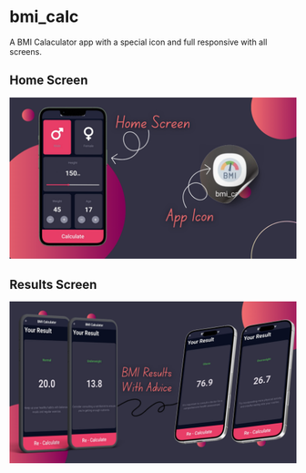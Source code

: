 # bmi_calc

A BMI Calaculator app with a special icon and full responsive with all screens.

## Home Screen

![screen_view](assets/images/home.png)

## Results Screen

![screen_view](assets/images/result.png)